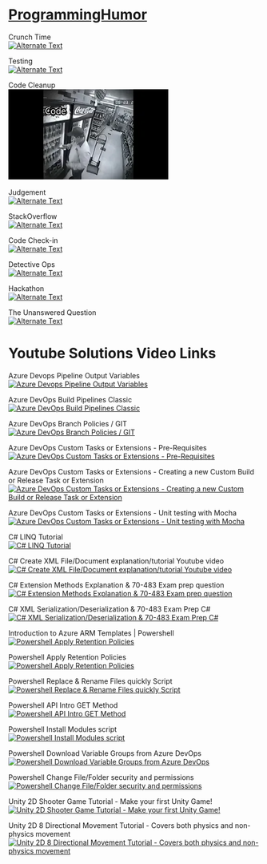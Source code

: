 # [ProgrammingHumor](https://www.youtube.com/playlist?list=PLVCxVHqf-EbJvV4Ys_cs_ixdeWu1QJrzS "Crunch Time")

Crunch Time\
[![Alternate Text](https://i9.ytimg.com/vi_webp/6ax20_bwz1Q/mqdefault.webp?v=60207dbd&sqp=CKiSjJ8G&rs=AOn4CLAMaIrehqvD_McSsYnnnvVkDPv9yQ)](https://www.youtube.com/watch?v=6ax20_bwz1Q "Crunch Time")

Testing\
[![Alternate Text](https://i.ytimg.com/vi/ai6lRft6nus/hqdefault.jpg?sqp=-oaymwEcCPYBEIoBSFXyq4qpAw4IARUAAIhCGAFwAcABBg==&rs=AOn4CLDmJODn4coia8Fibiedke0rpw9oJg)](https://www.youtube.com/watch?v=ai6lRft6nus "Testing")

Code Cleanup\
[![Code Cleanup](.attachments/ytmd/codecleanupmeme.png)](https://www.youtube.com/watch?v=94VzwjOpwQM "Code Cleanup")

Judgement\
[![Alternate Text](https://i9.ytimg.com/vi_webp/-gSxbADXbAs/mq1.webp?sqp=CNSUjJ8G-oaymwEmCMACELQB8quKqQMa8AEB-AHUBoAC4AOKAgwIABABGEUgUihlMA8=&rs=AOn4CLAA7cYbidIxahacRXoNNyPYjF2Smg)](https://www.youtube.com/watch?v=-gSxbADXbAs "Testing")

StackOverflow \
[![Alternate Text](https://i9.ytimg.com/vi_webp/f-SlUX3PGas/mq1.webp?sqp=CICXjJ8G&rs=AOn4CLCFqfZhsknEmVf7seB0ET-sFbbqaQ)](https://www.youtube.com/watch?v=f-SlUX3PGas "StackOverflow")

Code Check-in\
[![Alternate Text](https://i9.ytimg.com/vi_webp/64pebYeDDOI/mqdefault.webp?v=6037b5b2&sqp=CNSUjJ8G&rs=AOn4CLCcxPlCZNS_5_nTvXPefKHAGBEsIg)](https://www.youtube.com/watch?v=BbyVmVBcKPY "Code Check-in")

Detective Ops\
[![Alternate Text](https://i9.ytimg.com/vi_webp/BbyVmVBcKPY/mq3.webp?sqp=CICXjJ8G-oaymwEmCMACELQB8quKqQMa8AEB-AHUBoAC4AOKAgwIABABGFwgXChcMA8=&rs=AOn4CLC2m3sp9z5_bHKYeuj7QSCGPScmjA)](https://www.youtube.com/watch?v=6ax20_bwz1Q "Detective Ops")

Hackathon\
[![Alternate Text](https://i9.ytimg.com/vi/UbqVaSnJK94/mqdefault.jpg?v=60453655&sqp=CICXjJ8G&rs=AOn4CLDIGXb1irU6ATA8UwcqiHD6J4GDVQ)](https://www.youtube.com/watch?v=UbqVaSnJK94 "Hackathon")

The Unanswered Question\
[![Alternate Text](https://i9.ytimg.com/vi/GGabKvaihm0/mqdefault.jpg?v=6120fab3&sqp=CKiSjJ8G&rs=AOn4CLCQK1Soi1qrSBgJS5C_b7y5RqmkqQ)](https://www.youtube.com/watch?v=GGabKvaihm0 "The Unanswered Question")

# Youtube Solutions Video Links

Azure Devops Pipeline Output Variables\
[![Azure Devops Pipeline Output Variables](https://i.ytimg.com/vi/kMkhfuE0UeM/hqdefault.jpg?sqp=-oaymwEcCPYBEIoBSFXyq4qpAw4IARUAAIhCGAFwAcABBg==&rs=AOn4CLDeRrmukLD_pmdnDqizKFZAjllaRA)](https://youtu.be/kMkhfuE0UeM "Azure Devops Pipeline Output Variables")

Azure DevOps Build Pipelines Classic\
[![Azure DevOps Build Pipelines Classic](https://i.ytimg.com/vi/0d6acAH5InE/hqdefault.jpg?sqp=-oaymwEcCPYBEIoBSFXyq4qpAw4IARUAAIhCGAFwAcABBg==&rs=AOn4CLCqLeAYfTVcXaaRVX5EkwFN-LjsFw)](https://youtu.be/0d6acAH5InE "Azure DevOps Build Pipelines Classic")

Azure DevOps Branch Policies / GIT\
[![Azure DevOps Branch Policies / GIT](https://i.ytimg.com/vi/2nukM2TzD1Q/hqdefault.jpg?sqp=-oaymwEcCPYBEIoBSFXyq4qpAw4IARUAAIhCGAFwAcABBg==&rs=AOn4CLAi80can4oeemRegjwuOBIj7IEcsg)](https://youtu.be/2nukM2TzD1Q "Azure DevOps Branch Policies / GIT")

Azure DevOps Custom Tasks or Extensions - Pre-Requisites\
[![Azure DevOps Custom Tasks or Extensions - Pre-Requisites](https://i.ytimg.com/vi/ZcEeIUxHMy8/hqdefault.jpg?sqp=-oaymwEcCPYBEIoBSFXyq4qpAw4IARUAAIhCGAFwAcABBg==&rs=AOn4CLAUBrkUDHRjG7TySMMtfgUiZODLPQ)](https://youtu.be/ZcEeIUxHMy8 "Azure DevOps Custom Tasks or Extensions - Pre-Requisites")

Azure DevOps Custom Tasks or Extensions - Creating a new Custom Build or Release Task or Extension\
[![Azure DevOps Custom Tasks or Extensions - Creating a new Custom Build or Release Task or Extension](https://i.ytimg.com/vi/S2A_4pHzQ54/hqdefault.jpg?sqp=-oaymwEcCPYBEIoBSFXyq4qpAw4IARUAAIhCGAFwAcABBg==&rs=AOn4CLB9wb6ta3r3mUUifF4YyMcKcZ_K0w)](https://youtu.be/S2A_4pHzQ54 "Azure DevOps Custom Tasks or Extensions - Creating a new Custom Build or Release Task or Extension")

Azure DevOps Custom Tasks or Extensions - Unit testing with Mocha\
[![Azure DevOps Custom Tasks or Extensions - Unit testing with Mocha](https://i.ytimg.com/vi/X99UAVB5gmg/hqdefault.jpg?sqp=-oaymwEcCPYBEIoBSFXyq4qpAw4IARUAAIhCGAFwAcABBg==&rs=AOn4CLAEXuWeoGGb1-XYywKfMISKVP-BDQ)](https://youtu.be/X99UAVB5gmg "Azure DevOps Custom Tasks or Extensions - Unit testing with Mocha")

C# LINQ Tutorial\
[![C# LINQ Tutorial](https://i9.ytimg.com/vi/ndQbKgJritA/mqdefault.jpg?v=5f4674e2&sqp=CNCNjJ8G&rs=AOn4CLCoslb1ERZ4d5y0RpbHMoahZ_fzXw)](https://www.youtube.com/watch?v=ndQbKgJritA&t "C# LINQ Tutorial ")

C# Create XML File/Document explanation/tutorial Youtube video\
[![C# Create XML File/Document explanation/tutorial Youtube video](https://i.ytimg.com/vi/RwV0SXtsW5A/hqdefault.jpg?sqp=-oaymwEcCPYBEIoBSFXyq4qpAw4IARUAAIhCGAFwAcABBg==&rs=AOn4CLD7SjE3iK3o5XbrLI-_3BBhyeTi3w)](https://www.youtube.com/watch?v=RwV0SXtsW5A "C# Create XML File/Document explanation/tutorial Youtube video  ")

C# Extension Methods Explanation & 70-483 Exam prep question\
[![C# Extension Methods Explanation & 70-483 Exam prep question](https://i9.ytimg.com/vi_webp/UGJ2LIgFRN8/mqdefault.webp?v=5a33173a&sqp=CPyPjJ8G&rs=AOn4CLCoiG6MqzEqwzrHpkn3c2J-adu3gw)](https://youtu.be/UGJ2LIgFRN8 "C# Extension Methods Explanation & 70-483 Exam prep question ")

C# XML Serialization/Deserialization & 70-483 Exam Prep C#\
[![C# XML Serialization/Deserialization & 70-483 Exam Prep C#](https://i9.ytimg.com/vi_webp/2CCwy121V6Q/mqdefault.webp?v=5a471171&sqp=CPyPjJ8G&rs=AOn4CLDvMeco-4L41ZWBpnfBU3VpRPArog)](https://youtu.be/2CCwy121V6Q "C# XML Serialization/Deserialization & 70-483 Exam Prep C#")

Introduction to Azure ARM Templates | Powershell\
[![Powershell Apply Retention Policies](https://i9.ytimg.com/vi_webp/J-PdLSDqAlQ/mq2.webp?sqp=CICXjJ8G-oaymwEmCMACELQB8quKqQMa8AEB-AH-CYAC0AWKAgwIABABGCMgZChlMA8=&rs=AOn4CLATPUbTmw8EBeeiW1Ecupz8N6JgZg)](https://www.youtube.com/watch?v=J-PdLSDqAlQ "Introduction to Azure ARM Templates Powershell")

Powershell Apply Retention Policies\
[![Powershell Apply Retention Policies](https://i.ytimg.com/vi/bGI-uidHfxA/hqdefault.jpg?sqp=-oaymwEcCPYBEIoBSFXyq4qpAw4IARUAAIhCGAFwAcABBg==&rs=AOn4CLDMoPAYJbbCqpM0aCKBtI3y20Bsng)](https://youtu.be/bGI-uidHfxA "Powershell Apply Retention Policies")

Powershell Replace & Rename Files quickly Script\
[![Powershell Replace & Rename Files quickly Script](https://i.ytimg.com/vi/tiouHNzAl8Q/hqdefault.jpg?sqp=-oaymwEcCPYBEIoBSFXyq4qpAw4IARUAAIhCGAFwAcABBg==&rs=AOn4CLC1HdyRqAR6Fl5PcaLNzOGJy0PBYQ)](https://youtu.be/tiouHNzAl8Q "Powershell Replace & Rename Files quickly Script")

Powershell API Intro GET Method\
[![Powershell API Intro GET Method](https://i.ytimg.com/vi/-NVh5cVOeO4/hqdefault.jpg?sqp=-oaymwEcCPYBEIoBSFXyq4qpAw4IARUAAIhCGAFwAcABBg==&rs=AOn4CLDYzJweSjfP88jkR_3CG5ysTldpcA)](https://youtu.be/-NVh5cVOeO4 "Powershell API Intro GET Method ")

Powershell Install Modules script\
[![Powershell Install Modules script](https://i.ytimg.com/vi/xGI6_nCjKn0/hqdefault.jpg?sqp=-oaymwEcCPYBEIoBSFXyq4qpAw4IARUAAIhCGAFwAcABBg==&rs=AOn4CLD4ve3zKKioLcSXcfk7GfcPdppoZA)](https://youtu.be/xGI6_nCjKn0 "Powershell Install Modules script")

Powershell Download Variable Groups from Azure DevOps\
[![Powershell Download Variable Groups from Azure DevOps](https://i9.ytimg.com/vi_webp/k_yd4dc9NzA/mq2.webp?sqp=CPyPjJ8G-oaymwEmCMACELQB8quKqQMa8AEB-AHUBoAC4AOKAgwIABABGF0gXShdMA8=&rs=AOn4CLBbBUO3Iczn47bU2zACjwgNbJzueQ)](https://youtu.be/k_yd4dc9NzA "Powershell Download Variable Groups from Azure DevOps")

Powershell Change File/Folder security and permissions\
[![Powershell Change File/Folder security and permissions](https://i.ytimg.com/vi/0nk2NDYyQT8/hqdefault.jpg?sqp=-oaymwEcCPYBEIoBSFXyq4qpAw4IARUAAIhCGAFwAcABBg==&rs=AOn4CLBFakMwVFAPnG5_STc7Fgr8z1F-wA)](https://youtu.be/0nk2NDYyQT8 "Powershell Change File/Folder security and permissions")

Unity 2D Shooter Game Tutorial - Make your first Unity Game!\
[![Unity 2D Shooter Game Tutorial - Make your first Unity Game! ](https://i9.ytimg.com/vi_webp/-on5HRW8v1A/mqdefault.webp?v=5a65264d&sqp=CKiSjJ8G&rs=AOn4CLCfustiajqTPaltFfySPS0KXdgWMQ)](https://youtu.be/-on5HRW8v1A "Unity 2D Shooter Game Tutorial - Make your first Unity Game! ")

Unity 2D 8 Directional Movement Tutorial - Covers both physics and non-physics movement\
[![Unity 2D 8 Directional Movement Tutorial - Covers both physics and non-physics movement](https://i9.ytimg.com/vi_webp/km-04aUJy4o/mqdefault.webp?v=5bafc2aa&sqp=CKiSjJ8G&rs=AOn4CLDB9EoSK7bthAxKXqgjXT5SGPuj_w)](https://youtu.be/km-04aUJy4o "Unity 2D 8 Directional Movement Tutorial - Covers both physics and non-physics movement")







